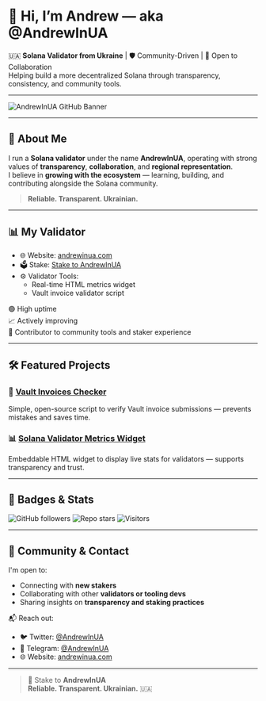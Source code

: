 # 👋 Hi, I’m Andrew — aka @AndrewInUA

🇺🇦 **Solana Validator from Ukraine** | 🛡️ Community-Driven | 🤝 Open to Collaboration  
Helping build a more decentralized Solana through transparency, consistency, and community tools.

---

![AndrewInUA GitHub Banner](https://raw.githubusercontent.com/AndrewInUA/banner/main/banner.png)

---

## 🌱 About Me

I run a **Solana validator** under the name **AndrewInUA**, operating with strong values of **transparency**, **collaboration**, and **regional representation**.  
I believe in **growing with the ecosystem** — learning, building, and contributing alongside the Solana community.

> **Reliable. Transparent. Ukrainian.**

---

## 📊 My Validator

- 🌐 Website: [andrewinua.com](https://andrewinua.com)
- 🗳️ Stake: [Stake to AndrewInUA](https://andrewinua.com/#stake)
- ⚙️ Validator Tools:
  - Real-time HTML metrics widget
  - Vault invoice validator script

🟢 High uptime  
📈 Actively improving  
🧩 Contributor to community tools and staker experience

---

## 🛠 Featured Projects

### 🧾 [Vault Invoices Checker](https://github.com/AndrewInUA/vault-invoices-checker)  
Simple, open-source script to verify Vault invoice submissions — prevents mistakes and saves time.

### 📊 [Solana Validator Metrics Widget](https://github.com/AndrewInUA/solana-validator-metrics-html-widget)  
Embeddable HTML widget to display live stats for validators — supports transparency and trust.

---

## 📛 Badges & Stats

![GitHub followers](https://img.shields.io/github/followers/AndrewInUA?style=social)
![Repo stars](https://img.shields.io/github/stars/AndrewInUA/solana-validator-metrics-html-widget?style=social)
![Visitors](https://komarev.com/ghpvc/?username=AndrewInUA&style=flat-square)

---

## 🤝 Community & Contact

I'm open to:
- Connecting with **new stakers**
- Collaborating with other **validators or tooling devs**
- Sharing insights on **transparency and staking practices**

📬 Reach out:
- 🐦 Twitter: [@AndrewInUA](https://x.com/AndrewInUA)
- 💬 Telegram: [@AndrewInUA](https://t.me/AndrewInUA)
- 🌐 Website: [andrewinua.com](https://andrewinua.com)

---

> 🧩 Stake to **AndrewInUA**  
> **Reliable. Transparent. Ukrainian.** 🇺🇦
